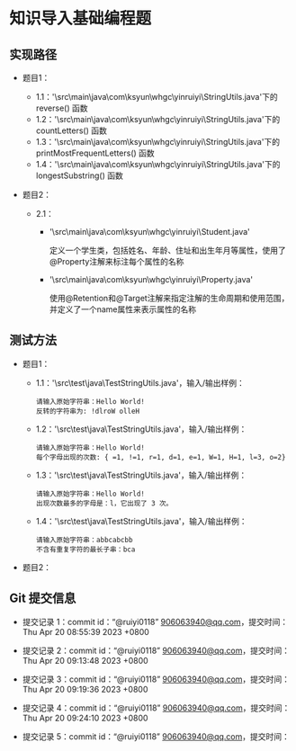 # 知识导入基础编程题

## 实现路径

- 题目1：

  - 1.1：'\src\main\java\com\ksyun\whgc\yinruiyi\StringUtils.java'下的 reverse() 函数
  - 1.2：'\src\main\java\com\ksyun\whgc\yinruiyi\StringUtils.java'下的 countLetters() 函数
  - 1.3：'\src\main\java\com\ksyun\whgc\yinruiyi\StringUtils.java'下的 printMostFrequentLetters() 函数
  - 1.4：'\src\main\java\com\ksyun\whgc\yinruiyi\StringUtils.java'下的 longestSubstring() 函数

- 题目2：

  - 2.1：

    - '\src\main\java\com\ksyun\whgc\yinruiyi\Student.java'

      定义一个学生类，包括姓名、年龄、住址和出生年月等属性，使用了@Property注解来标注每个属性的名称

    - '\src\main\java\com\ksyun\whgc\yinruiyi\Property.java'

      使用@Retention和@Target注解来指定注解的生命周期和使用范围，并定义了一个name属性来表示属性的名称



## 测试方法

- 题目1：

  - 1.1：'\src\test\java\TestStringUtils.java'，输入/输出样例：

    ```
    请输入原始字符串：Hello World!
    反转的字符串为: !dlroW olleH
    ```

  - 1.2：'\src\test\java\TestStringUtils.java'，输入/输出样例：

    ```
    请输入原始字符串：Hello World!
    每个字母出现的次数: { =1, !=1, r=1, d=1, e=1, W=1, H=1, l=3, o=2}
    ```

  - 1.3：'\src\test\java\TestStringUtils.java'，输入/输出样例：

    ```
    请输入原始字符串：Hello World!
    出现次数最多的字母是：l，它出现了 3 次。
    ```

  - 1.4：'\src\test\java\TestStringUtils.java'，输入/输出样例：

    ```
    请输入原始字符串：abbcabcbb
    不含有重复字符的最长子串：bca
    ```

- 题目2：



## Git 提交信息

- 提交记录 1：commit id：“@ruiyi0118” <906063940@qq.com>，提交时间：Thu Apr 20 08:55:39 2023 +0800

- 提交记录 2：commit id：“@ruiyi0118” <906063940@qq.com>，提交时间：Thu Apr 20 09:13:48 2023 +0800
- 提交记录 3：commit id：“@ruiyi0118” <906063940@qq.com>，提交时间：Thu Apr 20 09:19:36 2023 +0800
- 提交记录 4：commit id：“@ruiyi0118” <906063940@qq.com>，提交时间：Thu Apr 20 09:24:10 2023 +0800
- 提交记录 5：commit id：“@ruiyi0118” <906063940@qq.com>，提交时间：
